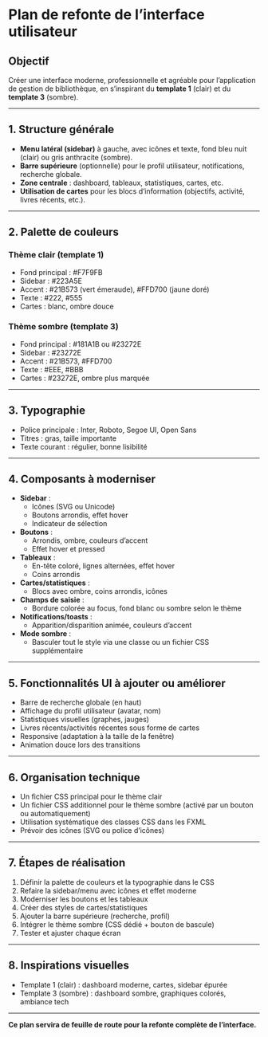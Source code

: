 # Plan de refonte de l’interface utilisateur

## Objectif
Créer une interface moderne, professionnelle et agréable pour l’application de gestion de bibliothèque, en s’inspirant du **template 1** (clair) et du **template 3** (sombre).

---

## 1. Structure générale
- **Menu latéral (sidebar)** à gauche, avec icônes et texte, fond bleu nuit (clair) ou gris anthracite (sombre).
- **Barre supérieure** (optionnelle) pour le profil utilisateur, notifications, recherche globale.
- **Zone centrale** : dashboard, tableaux, statistiques, cartes, etc.
- **Utilisation de cartes** pour les blocs d’information (objectifs, activité, livres récents, etc.).

---

## 2. Palette de couleurs
### Thème clair (template 1)
- Fond principal : #F7F9FB
- Sidebar : #223A5E
- Accent : #21B573 (vert émeraude), #FFD700 (jaune doré)
- Texte : #222, #555
- Cartes : blanc, ombre douce

### Thème sombre (template 3)
- Fond principal : #181A1B ou #23272E
- Sidebar : #23272E
- Accent : #21B573, #FFD700
- Texte : #EEE, #BBB
- Cartes : #23272E, ombre plus marquée

---

## 3. Typographie
- Police principale : Inter, Roboto, Segoe UI, Open Sans
- Titres : gras, taille importante
- Texte courant : régulier, bonne lisibilité

---

## 4. Composants à moderniser
- **Sidebar** :
  - Icônes (SVG ou Unicode)
  - Boutons arrondis, effet hover
  - Indicateur de sélection
- **Boutons** :
  - Arrondis, ombre, couleurs d’accent
  - Effet hover et pressed
- **Tableaux** :
  - En-tête coloré, lignes alternées, effet hover
  - Coins arrondis
- **Cartes/statistiques** :
  - Blocs avec ombre, coins arrondis, icônes
- **Champs de saisie** :
  - Bordure colorée au focus, fond blanc ou sombre selon le thème
- **Notifications/toasts** :
  - Apparition/disparition animée, couleurs d’accent
- **Mode sombre** :
  - Basculer tout le style via une classe ou un fichier CSS supplémentaire

---

## 5. Fonctionnalités UI à ajouter ou améliorer
- Barre de recherche globale (en haut)
- Affichage du profil utilisateur (avatar, nom)
- Statistiques visuelles (graphes, jauges)
- Livres récents/activités récentes sous forme de cartes
- Responsive (adaptation à la taille de la fenêtre)
- Animation douce lors des transitions

---

## 6. Organisation technique
- Un fichier CSS principal pour le thème clair
- Un fichier CSS additionnel pour le thème sombre (activé par un bouton ou automatiquement)
- Utilisation systématique des classes CSS dans les FXML
- Prévoir des icônes (SVG ou police d’icônes)

---

## 7. Étapes de réalisation
1. Définir la palette de couleurs et la typographie dans le CSS
2. Refaire la sidebar/menu avec icônes et effet moderne
3. Moderniser les boutons et les tableaux
4. Créer des styles de cartes/statistiques
5. Ajouter la barre supérieure (recherche, profil)
6. Intégrer le thème sombre (CSS dédié + bouton de bascule)
7. Tester et ajuster chaque écran

---

## 8. Inspirations visuelles
- Template 1 (clair) : dashboard moderne, cartes, sidebar épurée
- Template 3 (sombre) : dashboard sombre, graphiques colorés, ambiance tech

---

**Ce plan servira de feuille de route pour la refonte complète de l’interface.** 